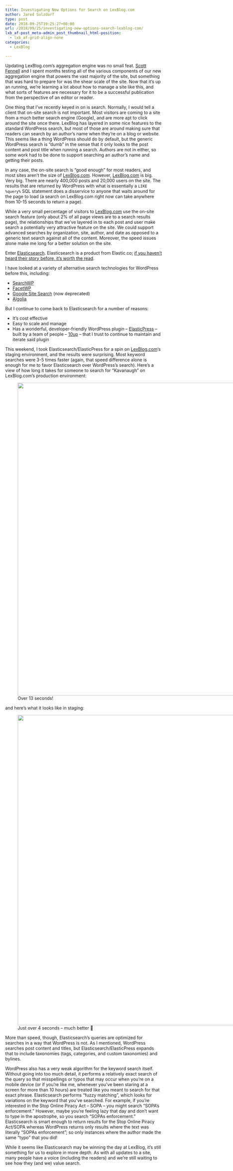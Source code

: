 ```yaml
---
title: Investigating New Options for Search on LexBlog.com
author: Jared Sulzdorf
type: post
date: 2018-09-25T19:25:27+00:00
url: /2018/09/25/investigating-new-options-search-lexblog-com/
lxb_af-post_meta-admin_post_thumbnail_html-position:
  - lxb_af-grid-align-none
categories:
  - LexBlog

---
```

Updating LexBlog.com&#8217;s aggregation engine was no small feat. [Scott Fennell][1] and I spent months testing all of the various components of our new aggregation engine that powers the vast majority of the site, but something that was hard to prepare for was the shear scale of the site. Now that it&#8217;s up an running, we&#8217;re learning a lot about how to manage a site like this, and what sorts of features are necessary for it to be a successful publication from the perspective of an editor or reader.

One thing that I&#8217;ve recently keyed in on is search. Normally, I would tell a client that on-site search is not important. Most visitors are coming to a site from a much better search engine (Google), and are more apt to click around the site once there. LexBlog has layered in some nice features to the standard WordPress search, but most of those are around making sure that readers can search by an author&#8217;s name when they&#8217;re on a blog or website. This seems like a thing WordPress should do by default, but the generic WordPress search is &#8220;dumb&#8221; in the sense that it only looks to the post content and post title when running a search. Authors are not in either, so some work had to be done to support searching an author&#8217;s name and getting their posts.

<!--more-->

In any case, the on-site search is &#8220;good enough&#8221; for most readers, and most sites aren&#8217;t the size of [LexBlog.com][2]. However, [LexBlog.com][2] is big. Very big. There are nearly 400,000 posts and 20,000 users on the site. The results that are returned by WordPress with what is essentially a `LIKE %query%` SQL statement does a disservice to anyone that waits around for the page to load (a search on LexBlog.com right now can take anywhere from 10-15 seconds to return a page).

While a very small percentage of visitors to [LexBlog.com][2] use the on-site search feature (only about 2% of all page views are to a search results page), the relationships that we&#8217;ve layered in to each post and user make search a potentially very attractive feature on the site. We could support advanced searches by organization, site, author, and date as opposed to a generic text search against all of the content. Moreover, the speed issues alone make me long for a better solution on the site.

Enter [Elasticsearch][3]. Elasticsearch is a product from Elastic.co; [if you haven&#8217;t heard their story before, it&#8217;s worth the read][4].

I have looked at a variety of alternative search technologies for WordPress before this, including:

  * [SearchWP][5]
  * [FacetWP][6]
  * [Google Site Search][7] (now deprecated)
  * [Algolia][8]

But I continue to come back to Elasticsearch for a number of reasons:

  * It&#8217;s cost effective
  * Easy to scale and manage
  * Has a wonderful, developer-friendly WordPress plugin &#8211; [ElasticPress][9] &#8211;  built by a team of people &#8211; [10up][10] &#8211; that I trust to continue to maintain and iterate said plugin

This weekend, I took Elasticsearch/ElasticPress for a spin on [LexBlog.com][2]&#8216;s staging environment, and the results were surprising. Most keyword searches were 3-5 times faster (again, that speed difference alone is enough for me to favor Elasticsearch over WordPress&#8217;s search). Here&#8217;s a view of how long it takes for someone to search for &#8220;Kavanaugh&#8221; on LexBlog.com&#8217;s production environment:

<figure id="attachment_2292" aria-describedby="caption-attachment-2292" style="width: 1904px" class="wp-caption aligncenter"><img decoding="async" loading="lazy" class="wp-image-2292 size-full" src="https://jared.lexblogplatform.com/wp-content/uploads/sites/10/2018/09/Screen-Shot-2018-09-25-at-12.12.37-PM.png" alt="" width="1904" height="1002" /><figcaption id="caption-attachment-2292" class="wp-caption-text">Over 13 seconds!</figcaption></figure>

and here&#8217;s what it looks like in staging:

<figure id="attachment_2293" aria-describedby="caption-attachment-2293" style="width: 1902px" class="wp-caption aligncenter"><img decoding="async" loading="lazy" class="wp-image-2293 size-full" src="https://jared.lexblogplatform.com/wp-content/uploads/sites/10/2018/09/Screen-Shot-2018-09-25-at-12.12.30-PM.png" alt="" width="1902" height="994" /><figcaption id="caption-attachment-2293" class="wp-caption-text">Just over 4 seconds &#8211; much better 🙂</figcaption></figure>

More than speed, though, Elasticsearch&#8217;s queries are optimized for searches in a way that WordPress is not. As I mentioned, WordPress searches post content and titles, but Elasticsearch/ElasticPress expands that to include taxonomies (tags, categories, and custom taxonomies) and bylines.

WordPress also has a very weak algorithm for the keyword search itself. Without going into too much detail, it performs a relatively exact search of the query so that misspellings or typos that may occur when you&#8217;re on a mobile device (or if you&#8217;re like me, whenever you&#8217;ve been staring at a screen for more than 10 hours) are treated like you meant to search for that exact phrase. Elasticsearch performs &#8220;fuzzy matching&#8221;, which looks for variations on the keyword that you&#8217;ve searched. For example, if you&#8217;re interested in the Stop Online Piracy Act &#8211; SOPA &#8211; you might search &#8220;SOPA&#8217;s enforcement.&#8221; However, maybe you&#8217;re feeling lazy that day and don&#8217;t want to type in the apostrophe, so you search &#8220;SOPAs enforcement.&#8221; Elasticsearch is smart enough to return results for the Stop Online Piracy Act/SOPA whereas WordPress returns only results where the text was literally &#8220;SOPAs enforcement&#8221;; so only instances where the author made the same &#8220;typo&#8221; that you did!

While it seems like Elasticsearch may be winning the day at LexBlog, it&#8217;s still something for us to explore in more depth. As with all updates to a site, many people have a voice (including the readers) and we&#8217;re still waiting to see how they (and we) value search.

 [1]: https://www.linkedin.com/in/fennellscott/
 [2]: https://www.lexblog.com/
 [3]: https://www.elastic.co/products/elasticsearch
 [4]: https://www.elastic.co/about/history-of-elasticsearch
 [5]: https://searchwp.com/
 [6]: https://facetwp.com/
 [7]: https://enterprise.google.com/search/products/gss.html
 [8]: https://community.algolia.com/wordpress/
 [9]: https://github.com/10up/ElasticPress
 [10]: https://10up.com/